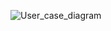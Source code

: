 
![User_case_diagram](https://github.com/user-attachments/assets/56353efd-2fd2-495d-89dd-2f23d132d0b4)
